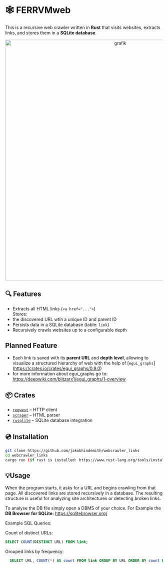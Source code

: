 # 🕸️ FERRVMweb

This is a recursive web crawler written in **Rust** that visits websites, extracts links, and stores them in a **SQLite database**.

<div align ="center">
<img width="720" height="770" alt="grafik" src="https://github.com/user-attachments/assets/ae13b986-6fbb-4978-8364-91a8d6fb77ee" />
</div>

## 🔍 Features

-  Extracts all HTML links (`<a href="...">`)  
Stores:
  - the discovered URL wtih a unique ID and parent ID
  -  Persists data in a SQLite database (table: `link`)
  -  Recursively crawls websites up to a configurable depth  

## Planned Feature

- Each link is saved with its **parent URL** and **depth level**, allowing to visualize a structured hierarchy of web with the help of [`egui_graphs`] (https://crates.io/crates/egui_graphs/0.9.0)
- for more information about egui_graphs go to: https://deepwiki.com/blitzarx1/egui_graphs/1-overview

## 📦 Crates

- [`reqwest`](https://docs.rs/reqwest/) – HTTP client  
- [`scraper`](https://docs.rs/scraper/) – HTML parser  
- [`rusqlite`](https://docs.rs/rusqlite/) – SQLite database integration 

## 💿 Installation

```bash
git clone https://github.com/jakobhindemith/webcrawler_links
cd webcrawler_links
cargo run (if rust is installed: https://www.rust-lang.org/tools/install )
```

## 💡Usage

When the program starts, it asks for a URL and begins crawling from that page. All discovered links are stored recursively in a database. The resulting structure is useful for analyzing site architectures or detecting broken links.

To analyse the DB file simply open a DBMS of your choice.
For Example the **DB Browser for SQLite:**  https://sqlitebrowser.org/

Example SQL Queries:

  Count of distinct URLs:
  ```sql
  SELECT COUNT(DISTINCT URL) FROM link;
  ```
  Grouped links by frequency:
  ```sql
    SELECT URL, COUNT(*) AS count FROM link GROUP BY URL ORDER BY count DESC;
  ```
